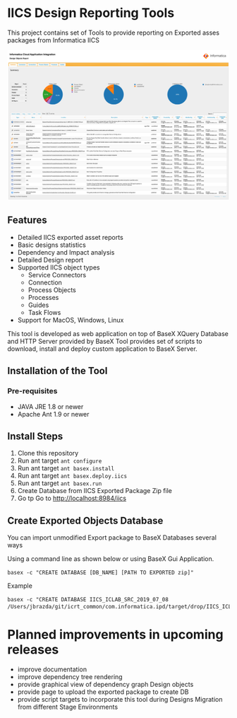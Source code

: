# IICS Design Reporting Tools

This project contains set of Tools to provide reporting on Exported asses packages from Informatica IICS

![Designs Report](doc/images/IICS_DesignsReport.png "Designs Report")

## Features

- Detailed IICS exported asset reports
- Basic designs statistics
- Dependency and Impact analysis
- Detailed Design report
- Supported IICS object types
    - Service Connectors
    - Connection
    - Process Objects
    - Processes
    - Guides
    - Task Flows
- Support for MacOS, Windows, Linux

This tool is developed as web application on top of BaseX XQuery Database and HTTP Server provided by BaseX
Tool provides set of scripts to download, install and deploy custom application to BaseX Server.

## Installation of the Tool

### Pre-requisites

- JAVA JRE 1.8 or newer
- Apache Ant 1.9 or newer

## Install Steps

1. Clone this repository
2. Run ant target `ant configure`
3. Run ant target `ant basex.install`
4. Run ant target `ant basex.deploy.iics`
5. Run ant target `ant basex.run`
6. Create Database from IICS Exported Package Zip file
7. Go tp Go to [http://localhost:8984/iics](http://localhost:8984/iics)

## Create Exported Objects Database

You can import unmodified  Export package to BaseX Databases  several ways

Using a command line as shown below or using BaseX Gui Application.

```shell
basex -c "CREATE DATABASE [DB_NAME] [PATH TO EXPORTED zip]"
```

Example

```shell
basex -c "CREATE DATABASE IICS_ICLAB_SRC_2019_07_08 /Users/jbrazda/git/icrt_common/com.informatica.ipd/target/drop/IICS_ICLAB_SRC_2019_07_08.zip"
```

# Planned improvements in upcoming releases

- improve documentation
- improve dependency tree rendering
- provide graphical view of dependency graph Design objects
- provide page to upload the exported package to create DB
- provide script targets to incorporate this tool during Designs Migration from different Stage Environments
